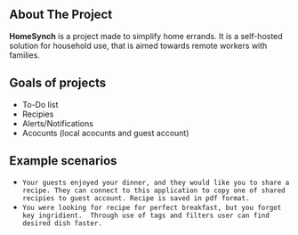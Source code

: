 ## About The Project

**HomeSynch** is a project made to simplify home errands.
It is a self-hosted solution for household use, 
that is aimed towards remote workers with families.

## Goals of projects 

* To-Do list
* Recipies
* Alerts/Notifications
* Acocunts (local acocunts and guest account)

## Example scenarios
* `Your guests enjoyed your dinner, and they would like you to share a recipe.
They can connect to this application to copy one of shared recipies to guest account.
Recipe is saved in pdf format.`
* `You were looking for recipe for perfect breakfast, but you forgot key ingridient. 
Through use of tags and filters user can find desired dish faster.`